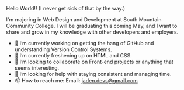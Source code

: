 Hello World!! (I never get sick of that by the way.)

I'm majoring in Web Design and Development at South Mountain Community College. I will be graduating this coming May, and I want to share and grow in my knowledge with other developers and employers. 

- 🔭 I’m currently working on getting the hang of GitHub and understanding Version Control Systems.
- 🌱 I’m currently freshening up on HTML and CSS.
- 👯 I’m looking to collaborate on Front-end projects or anything that seems interesting.
- 🤔 I’m looking for help with staying consistent and managing time.
- 📫 How to reach me: Email: jaden.devs@gmail.com
